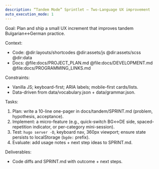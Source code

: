 ```yaml
---
description: “Tandem Mode” Sprintlet — Two-Language UX improvement
auto_execution_mode: 1
---
```


Goal: Plan and ship a small UX increment that improves tandem Bulgarian↔German practice.

Context:
- Code: @dir:layouts/shortcodes @dir:assets/js @dir:assets/scss @dir:data
- Docs: @file:docs/PROJECT_PLAN.md @file:docs/DEVELOPMENT.md @file:docs/PROGRAMMING_LINKS.md

Constraints:
- Vanilla JS; keyboard-first; ARIA labels; mobile-first cards/lists.
- Data-driven from data/vocabulary.json + data/grammar.json.

Tasks:
1) Plan: write a 10-line one-pager in docs/tandem/SPRINT.md (problem, hypothesis, acceptance).
2) Implement: a micro-feature (e.g., quick-switch BG↔DE side, spaced-repetition indicator, or per-category mini-session).
3) Test: `hugo server -D`, keyboard nav, 360px viewport; ensure state persists to localStorage (`bgde:` prefix).
4) Evaluate: add usage notes + next step ideas to SPRINT.md.

Deliverables:
- Code diffs and SPRINT.md with outcome + next steps.
